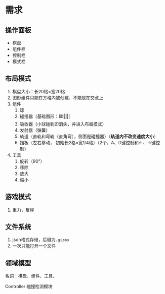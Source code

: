 # 需求

## 操作面板

- 棋盘
- 组件栏
- 控制栏
- 模式栏

## 布局模式

1. 棋盘大小：长20格×宽20格
2. 图形组件只能在方格内被创建，不能放在交点上
3. 组件
   1. 球
   2. 碰撞器（基础图形：🟥🔴🔺）
   3. 吸收器（小球碰到即消失，并进入布局模式）
   4. 发射器（弹簧）
   5. 轨道（直轨和弯轨（直角弯），侧面是碰撞器）（**轨道内不改变速度大小**）
   6. 挡板（左右移动， 初始长2格×宽1/4格）（2个，A、D键控制和←、→键控制）
4. 工具
   1. 旋转（90°）
   2. 移除
   3. 放大
   4. 缩小

## 游戏模式

1. 重力，反弹

## 文件系统

1. json格式存储，后缀为`.gizmo`
2. 一次只能打开一个文件

## 领域模型

名词：棋盘、组件、工具、

Controller
碰撞检测模块